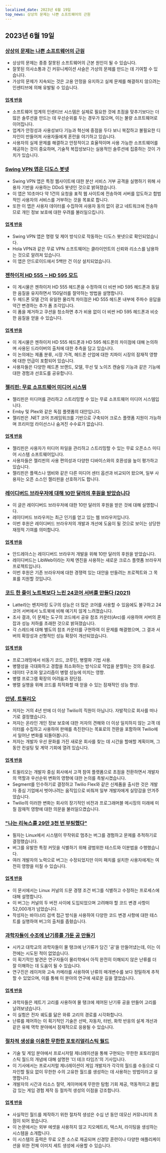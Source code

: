 ```yaml
---
localized_date: 2023년 6월 19일
top_news: 상상의 문제는 나쁜 소프트웨어의 근원
---
```




## 2023년 6월 19일

### [상상의 문제는 나쁜 소프트웨어의 근원](https://cerebralab.com/Imaginary_Problems_Are_the_Root_of_Bad_Software)

- 상상의 문제는 종종 잘못된 소프트웨어의 근본 원인이 될 수 있습니다.
- 잘못된 의사소통과 긴 커뮤니케이션 사슬은 가상의 문제를 만드는 데 기여할 수 있습니다.
- 가상의 문제가 지속되는 것은 고용 안정을 유지하고 실제 문제를 해결하지 않으려는 인센티브에 의해 유발될 수 있습니다.

#### [업계 반응](http://news.ycombinator.com/item?id=36380711)

- 소프트웨어 업계의 인센티브 시스템은 실제로 필요한 것에 초점을 맞추기보다는 더 많은 솔루션을 만드는 데 우선순위를 두는 경우가 많으며, 이는 불량 소프트웨어로 이어집니다.
- 업계가 안정성과 사용성보다 기능과 혁신에 중점을 두다 보니 복잡하고 불필요한 디자인이 만들어져 사용자들에게 혼란을 야기하고 있습니다.
- 사용자의 실제 문제를 해결하고 안정적이고 효율적이며 사용 가능한 소프트웨어를 제공하는 것이 중요하며, 기술적 복잡성보다는 실용적인 솔루션에 집중하는 것이 가치가 있습니다.

### [Swing VPN 앱은 디도스 봇넷](https://lecromee.github.io/posts/swing_vpn_ddosing_sites/)

- Swing VPN 앱은 특정 웹사이트에 대한 분산 서비스 거부 공격을 실행하기 위해 사용자 기반을 사용하는 DDoS 봇넷인 것으로 밝혀졌습니다.
- 이 앱은 10초마다 약 1건의 요청을 표적 웹 사이트에 전송하여 서버를 압도하고 합법적인 사용자의 서비스를 거부하는 것을 목표로 합니다.
- 또한 이 앱은 사용자 데이터를 수집하여 사용자 동의 없이 광고 네트워크에 전송하므로 개인 정보 보호에 대한 우려를 불러일으킵니다.

#### [업계 반응](http://news.ycombinator.com/item?id=36382700)

- Swing VPN 앱은 명령 및 제어 방식으로 작동하는 디도스 봇넷으로 확인되었습니다.
- Hola VPN과 같은 무료 VPN 소프트웨어는 클라이언트의 신뢰와 리소스를 남용하는 것으로 알려져 있습니다.
- 이 앱은 안드로이드에서 5백만 건 이상 설치되었습니다.

### [젠하이저 HD 555 ~ HD 595 모드](http://mikebeauchamp.com/misc/sennheiser-hd-555-to-hd-595-mod/)

- 이 게시물은 젠하이저 HD 555 헤드폰을 수정하여 더 비싼 HD 595 헤드폰과 동일한 음질을 유지하면서 150달러를 절약하는 방법을 설명합니다.
- 두 헤드폰 모델 간의 유일한 물리적 차이점은 HD 555 헤드폰 내부에 주파수 응답을 약간 변경하는 추가 폼 조각입니다.
- 이 폼을 제거하고 쿠션을 청소하면 추가 비용 없이 더 비싼 HD 595 헤드폰과 비슷한 음질을 얻을 수 있습니다.

#### [업계 반응](http://news.ycombinator.com/item?id=36377875)

- 이 게시물은 젠하이저 HD 555 헤드폰과 HD 595 헤드폰의 차이점에 대해 논의하며 사용된 드라이버의 출처에 대한 추측을 담고 있습니다.
- 이 논의에는 제품 분류, 시장 가격, 헤드폰 산업에 대한 치파이 시장의 잠재적 영향에 대한 언급이 포함되어 있습니다.
- 사용자들은 다양한 헤드폰 브랜드, 모델, 무선 및 노이즈 캔슬링 기능과 같은 기능에 대한 경험과 선호도를 공유합니다.

### [젤리핀: 무료 소프트웨어 미디어 시스템](https://github.com/jellyfin/jellyfin)

- 젤리핀은 미디어를 관리하고 스트리밍할 수 있는 무료 소프트웨어 미디어 시스템입니다.
- Emby 및 Plex와 같은 독점 플랫폼의 대안입니다.
- 젤리핀은 .NET 코어 프레임워크를 기반으로 구축되어 크로스 플랫폼 지원이 가능하며 프리미엄 라이선스나 숨겨진 수수료가 없습니다.

#### [업계 반응](http://news.ycombinator.com/item?id=36378689)

- 젤리핀은 사용자가 미디어 파일을 관리하고 스트리밍할 수 있는 무료 오픈소스 미디어 시스템 소프트웨어입니다.
- 사용자들은 젤리핀의 사용 편의성과 다양한 디바이스와의 호환성을 높이 평가하고 있습니다.
- 젤리핀은 플렉스나 엠비와 같은 다른 미디어 센터 옵션과 비교되어 왔으며, 일부 사용자는 오픈 소스인 젤리핀을 선호하기도 합니다.

### [레이디버드 브라우저에 대해 10만 달러의 후원을 받았습니다](https://twitter.com/awesomekling/status/1670298370550779905)

- 이 글은 레이디버드 브라우저에 대한 10만 달러의 후원을 받은 것에 대해 설명합니다.
- 레이디버드 브라우저는 최근 인기를 얻고 있는 웹 브라우저입니다.
- 이번 후원은 레이디버드 브라우저의 개발과 개선에 도움이 될 것으로 보이는 상당한 재정적 기여를 의미합니다.

#### [업계 반응](http://news.ycombinator.com/item?id=36377805)

- 안드레아스는 레이디버드 브라우저 개발을 위해 10만 달러의 후원을 받았습니다.
- 레이디버드는 LibWeb이라는 자체 엔진을 사용하는 새로운 크로스 플랫폼 브라우저 프로젝트입니다.
- 이번 후원은 기존 브라우저에 대한 경쟁력 있는 대안을 만들려는 프로젝트와 그 목표를 지원할 것입니다.

### [코드 한 줄이 노트북보다 느린 24코어 서버를 만들다 (2021)](https://pkolaczk.github.io/server-slower-than-a-laptop/)

- Latte라는 벤치마킹 도구의 성능은 더 많은 코어를 사용할 수 있음에도 불구하고 24코어 서버에서 노트북에 비해 예기치 않게 느려졌습니다.
- 조사 결과, 이 문제는 도구의 코드에서 공유 참조 카운터(Arc)를 사용하여 서버의 혼잡과 성능 저하를 초래한 것으로 밝혀졌습니다.
- 각 스레드에 대해 별도의 참조 카운터를 구현하여 이 문제를 해결했으며, 그 결과 서버의 확장성과 선형적인 성능 확장이 개선되었습니다.

#### [업계 반응](http://news.ycombinator.com/item?id=36376669)

- 프로그래밍에서 비동기 코드, 코루틴, 병렬화 기법 사용.
- 병렬성을 극대화하고 경합을 최소화하는 방식으로 작업을 분할하는 것의 중요성.
- 데이터 구조와 알고리즘이 병렬 성능에 미치는 영향.
- 병렬 프로그램 확장의 어려움과 장단점.
- 병렬 실행을 위해 코드를 최적화할 때 얻을 수 있는 잠재적인 성능 향상.

### [안녕, 트윌리오](https://blog.miguelgrinberg.com/post/goodbye-twilio)

- 저자는 거의 4년 만에 더 이상 Twilio의 직원이 아닙니다. 자발적으로 회사를 떠나기로 결정했습니다.
- 저자는 온라인 개인 정보 보호에 대한 저자의 견해와 더 이상 일치하지 않는 고객 데이터를 수집하고 사용하여 판매를 촉진한다는 목표로의 전환을 포함하여 Twilio에서 일어난 변화를 되돌아봅니다.
- 저자는 개발자 우선 문화를 가진 새로운 회사를 찾는 데 시간을 할애할 계획이며, 그 동안 컨설팅 및 계약 기회에 열려 있습니다.

#### [업계 반응](http://news.ycombinator.com/item?id=36382361)

- 트윌리오는 개발자 중심 회사에서 고객 참여 플랫폼으로 초점을 전환하면서 개발자의 역할과 우선순위 변화의 영향에 대한 논의를 촉발시켰습니다.
- Segment를 인수하기로 결정하고 Twilio Flex와 같은 신제품을 출시한 것은 개발자 중심 기업에서 벗어나려는 움직임으로 비춰져 일부 개발자에게 실망감을 안겨주었습니다.
- Twilio의 이러한 변화는 회사의 장기적인 비전과 프로그래머블 메시징의 미래에 미칠 잠재적 영향에 대한 의문을 불러일으켰습니다.

### ["나는 리눅스를 29만 3천 번 부팅했다"](https://rwmj.wordpress.com/2023/06/18/follow-up-to-i-booted-linux-292612-times/)

- 필자는 Linux에서 시스템이 무작위로 멈추는 버그를 경험하고 문제를 추적하기로 결정했습니다.
- 버그를 유발한 특정 커밋을 식별하기 위해 광범위한 테스트와 이분법을 수행했습니다.
- 여러 개발자의 노력으로 버그는 수정되었지만 이미 패치를 설치한 사용자에게는 여전히 영향을 미칠 수 있습니다.

#### [업계 반응](http://news.ycombinator.com/item?id=36379615)

- 이 문서에서는 Linux 커널의 드문 경쟁 조건 버그를 식별하고 수정하는 프로세스에 대해 설명합니다.
- 이 버그는 커널의 두 버전 사이에 도입되었으며 고려해야 할 코드 변경 사항이 52,000개가 넘었습니다.
- 작성자는 바이너리 검색 접근 방식을 사용하여 다양한 코드 변경 사항에 대한 테스트를 실행하여 버그의 출처를 좁혔습니다.

### [과학자들이 수조에 난기류를 가둔 공 만들기](https://news.uchicago.edu/story/tempest-teacup-uchicago-physicists-make-breakthrough-creating-turbulence)

- 시카고 대학교의 과학자들이 물 탱크에 난기류가 담긴 '공'을 만들어냈는데, 이는 이전에는 시도된 적이 없었습니다.
- 이 획기적인 발견은 연구자들이 물리학에서 아직 완전히 이해되지 않은 난류를 더 잘 이해하는 데 도움이 될 수 있습니다.
- 연구진은 레이저와 고속 카메라를 사용하여 난류의 매개변수를 보다 정밀하게 추적할 수 있었으며, 이를 통해 이 분야의 연구에 새로운 길을 열었습니다.

#### [업계 반응](http://news.ycombinator.com/item?id=36376875)

- 과학자들은 제트기 고리를 사용하여 물 탱크에 제어된 난기류 공을 만들어 고리를 날려보냈습니다.
- 이 실험은 전자 궤도를 닮은 와류 고리의 경로를 시각화합니다.
- 난류를 제어하는 이 획기적인 기술은 선박, 자동차, 터빈, 화학 반응의 설계 개선과 같은 유체 역학 분야에서 잠재적으로 응용될 수 있습니다.

### [절차적 생성을 이용한 무한한 포토리얼리스틱 월드](https://arxiv.org/abs/2306.09310)

- 기술 및 게임 분야에서 프로시저럴 제너레이션을 통해 구현되는 무한한 포토리얼리스틱 월드의 개념에 대해 설명한 '더 테크 타임즈'의 기사입니다.
- 이 기사에서는 프로시저럴 제너레이션이 게임 개발자가 각각의 월드를 수동으로 디자인할 필요 없이 무한한 수의 고유한 월드를 생성하는 데 사용하는 방법이라고 설명합니다.
- 개발자의 시간과 리소스 절약, 게이머에게 무한한 탐험 기회 제공, 역동적이고 몰입감 있는 게임 경험 제작 등 절차적 생성의 이점을 강조합니다.

#### [업계 반응](http://news.ycombinator.com/item?id=36376071)

- 사실적인 월드를 제작하기 위한 절차적 생성은 수십 년 동안 데모신 커뮤니티의 초점이 되어 왔습니다.
- 이 논문에서는 외부 에셋을 사용하지 않고 지오메트리, 텍스처, 라이팅을 생성하는 시스템을 소개합니다.
- 이 시스템의 출력은 무료 오픈 소스로 제공되며 신경망 훈련이나 다양한 애플리케이션을 위한 전체 이미지 세트 생성에 사용할 수 있습니다.

</Steps>
